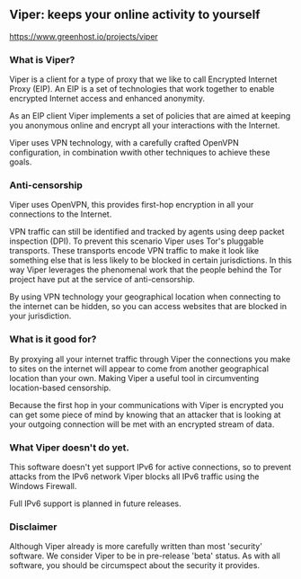 ## Viper: keeps your online activity to yourself
https://www.greenhost.io/projects/viper

### What is Viper?
Viper is a client for a type of proxy that we like to call Encrypted Internet Proxy (EIP). An EIP is a set of technologies that work together to enable encrypted Internet access and enhanced anonymity.

As an EIP client Viper implements a set of policies that are aimed at keeping you anonymous online and encrypt all your interactions with the Internet.

Viper uses VPN technology, with a carefully crafted OpenVPN configuration, in combination wwith other techniques to achieve these goals.

### Anti-censorship
Viper uses OpenVPN, this provides first-hop encryption in all your connections to the Internet.

VPN traffic can still be identified and tracked by agents using deep packet inspection (DPI). To prevent this scenario Viper uses Tor's pluggable transports. These transports encode VPN traffic to make it look like something else that is less likely to be blocked in certain jurisdictions. In this way Viper leverages the phenomenal work that the people behind the Tor project have put at the service of anti-censorship.

By using VPN technology your geographical location when connecting to the internet can be hidden, so you can access websites that are blocked in your jurisdiction.

### What is it good for?

By proxying all your internet traffic through Viper the connections you make to sites on the internet will appear to come from another geographical location than your own. Making Viper a useful tool in circumventing location-based censorship.

Because the first hop in your communications with Viper is encrypted you can get some piece of mind by knowing that an attacker that is looking at your outgoing connection will be met with an encrypted stream of data.

### What Viper doesn't do yet.

This software doesn't yet support IPv6 for active connections, so to prevent attacks from the IPv6 network Viper blocks all IPv6 traffic using the Windows Firewall.

Full IPv6 support is planned in future releases.

### Disclaimer

Although Viper already is more carefully written than most 'security' software. We consider Viper to be in pre-release 'beta' status. As with all software, you should be circumspect about the security it provides.

